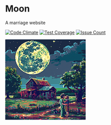 # Moon

A marriage website

[![Code Climate](https://codeclimate.com/github/darthjee/moon/badges/gpa.svg)](https://codeclimate.com/github/darthjee/moon)
[![Test Coverage](https://codeclimate.com/github/darthjee/moon/badges/coverage.svg)](https://codeclimate.com/github/darthjee/moon/coverage)
[![Issue Count](https://codeclimate.com/github/darthjee/moon/badges/issue_count.svg)](https://codeclimate.com/github/darthjee/moon)

![moon](https://raw.githubusercontent.com/darthjee/moon/master/moon.png)
